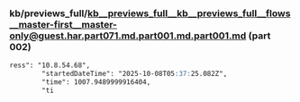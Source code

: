 ### kb/previews_full/kb__previews_full__kb__previews_full__flows__master-first__master-only@guest.har.part071.md.part001.md.part001.md (part 002)

```md
ress": "10.8.54.68",
        "startedDateTime": "2025-10-08T05:37:25.082Z",
        "time": 1007.9489999916404,
        "ti
```

```
